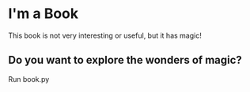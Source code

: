 # I'm a Book

This book is not very interesting or useful, but it has magic!  

## Do you want to explore the wonders of magic?

Run book.py

